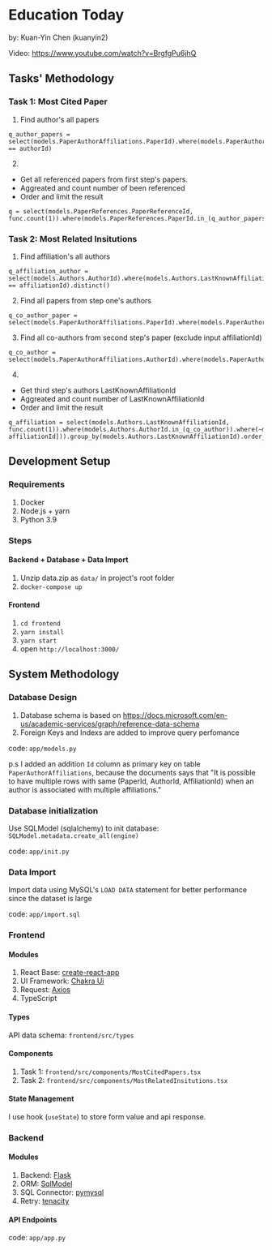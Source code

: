 # Education Today

by: Kuan-Yin Chen (kuanyin2)

Video: https://www.youtube.com/watch?v=BrgfgPu6jhQ

## Tasks' Methodology

### Task 1: Most Cited Paper

1. Find author's all papers 
```
q_author_papers = select(models.PaperAuthorAffiliations.PaperId).where(models.PaperAuthorAffiliations.AuthorId == authorId)
```


2. 
- Get all referenced papers from first step's papers.
- Aggreated and count number of been referenced 
- Order and limit the result
```
q = select(models.PaperReferences.PaperReferenceId, func.count(1)).where(models.PaperReferences.PaperId.in_(q_author_papers)).group_by(models.PaperReferences.PaperReferenceId).order_by(func.count(1).desc()).limit(limit)
```

### Task 2: Most Related Insitutions

1. Find affiliation's all authors
```
q_affiliation_author = select(models.Authors.AuthorId).where(models.Authors.LastKnownAffiliationId == affiliationId).distinct()
```

2. Find all papers from step one's authors
```
q_co_author_paper = select(models.PaperAuthorAffiliations.PaperId).where(models.PaperAuthorAffiliations.AuthorId.in_(q_affiliation_author)).distinct()
```

3. Find all co-authors from second step's paper (exclude input affiliationId)
```
q_co_author = select(models.PaperAuthorAffiliations.AuthorId).where(models.PaperAuthorAffiliations.PaperId.in_(q_co_author_paper)).where(~models.PaperAuthorAffiliations.AffiliationId.in_([affiliationId])).distinct()
```

4. 
- Get third step's authors LastKnownAffiliationId
- Aggreated and count number of LastKnownAffiliationId
- Order and limit the result
```
q_affiliation = select(models.Authors.LastKnownAffiliationId, func.count(1)).where(models.Authors.AuthorId.in_(q_co_author)).where(~models.Authors.LastKnownAffiliationId.in_([0, affiliationId])).group_by(models.Authors.LastKnownAffiliationId).order_by(func.count(1).desc()).limit(limit)
```

## Development Setup

### Requirements

1. Docker
2. Node.js + yarn
3. Python 3.9

### Steps

#### Backend + Database + Data Import

1. Unzip data.zip as `data/` in project's root folder
2. `docker-compose up`

#### Frontend

1. `cd frontend`
2. `yarn install`
3. `yarn start`
4. open `http://localhost:3000/`

## System Methodology

### Database Design

1. Database schema is based on https://docs.microsoft.com/en-us/academic-services/graph/reference-data-schema
2. Foreign Keys and Indexs are added to improve query perfomance

code: `app/models.py`

p.s
I added an addition `Id` column as primary key on table `PaperAuthorAffiliations`, because the documents says that "It is possible to have multiple rows with same (PaperId, AuthorId, AffiliationId) when an author is associated with multiple affiliations."

### Database initialization

Use SQLModel (sqlalchemy) to init database: `SQLModel.metadata.create_all(engine)`

code: `app/init.py`

### Data Import

Import data using MySQL's `LOAD DATA` statement for better performance since the dataset is large

code: `app/import.sql`

### Frontend

#### Modules

1. React Base: [create-react-app](https://github.com/facebook/create-react-app)
2. UI Framework: [Chakra Ui](https://chakra-ui.com/)
3. Request: [Axios](https://github.com/axios/axios)
4. TypeScript

#### Types

API data schema: `frontend/src/types`

#### Components

1. Task 1:  `frontend/src/components/MostCitedPapers.tsx`
2. Task 2: `frontend/src/components/MostRelatedInsitutions.tsx`

#### State Management

I use hook (`useState`) to store form value and api response.

### Backend

#### Modules

1. Backend: [Flask](https://github.com/pallets/flask)
2. ORM: [SqlModel](https://sqlmodel.tiangolo.com/)
3. SQL Connector: [pymysql](https://github.com/PyMySQL/PyMySQL)
4. Retry: [tenacity](https://github.com/jd/tenacity)

#### API Endpoints

code: `app/app.py`

